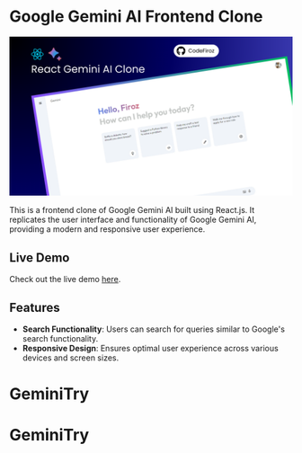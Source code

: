 # Google Gemini AI Frontend Clone

![Google Gemini AI Frontend Clone](https://raw.githubusercontent.com/CodeFiroz/gemini-ai-clone/main/src/component/gemini-clone.png)

This is a frontend clone of Google Gemini AI built using React.js. It replicates the user interface and functionality of Google Gemini AI, providing a modern and responsive user experience.

## Live Demo

Check out the live demo [here](https://gemini-ai-clone-frontend.netlify.app/).

## Features

- **Search Functionality**: Users can search for queries similar to Google's search functionality.
- **Responsive Design**: Ensures optimal user experience across various devices and screen sizes.
# GeminiTry
# GeminiTry
